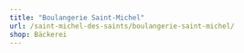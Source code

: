 ```yaml
---
title: "Boulangerie Saint-Michel"
url: /saint-michel-des-saints/boulangerie-saint-michel/
shop: Bäckerei
---
```

